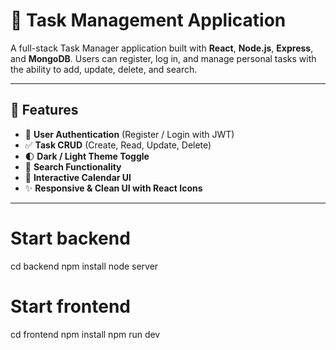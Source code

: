 # 📝 Task Management Application

A full-stack Task Manager application built with **React**, **Node.js**, **Express**, and **MongoDB**. Users can register, log in, and manage personal tasks with the ability to add, update, delete, and search.

---

## 🚀 Features

- 🔐 **User Authentication** (Register / Login with JWT)
- ✅ **Task CRUD** (Create, Read, Update, Delete)
- 🌓 **Dark / Light Theme Toggle**
- 🔎 **Search Functionality**
- 📅 **Interactive Calendar UI**
- ✨ **Responsive & Clean UI with React Icons**

---

# Start backend
cd backend
npm install
node server

# Start frontend
cd frontend
npm install
npm run dev
